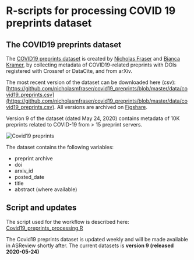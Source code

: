 # R-scripts for processing COVID 19 preprints dataset

## The COVID19 preprints dataset

The [COVID19 preprints dataset](https://github.com/nicholasmfraser/covid19_preprints) is created by [Nicholas Fraser](https://github.com/nicholasmfraser) and [Bianca Kramer](https://github.com/bmkramer), by collecting metadata of COVID19-related preprints with DOIs registered with Crossref or DataCite, and from arXiv.

The most recent version of the dataset can be downloaded here (csv):
[https://github.com/nicholasmfraser/covid19_preprints/blob/master/data/covid19_preprints.csv](https://github.com/nicholasmfraser/covid19_preprints/blob/master/data/covid19_preprints.csv).
All versions are archived on [Figshare](https://doi.org/10.6084/m9.figshare.12033672).

Version 9 of the dataset (dated May 24, 2020) contains metadata of 10K preprints related to COVID-19 from > 15 preprint servers.

![Covid19 preprints](https://raw.githubusercontent.com/nicholasmfraser/covid19_preprints/master/outputs/figures/covid19_preprints_day_cumulative.png)

The dataset contains the following variables:

* preprint archive
* doi
* arxiv_id
* posted_date
* title
* abstract (where available)

## Script and updates

The script used for the workflow is described here:
[Covid19_preprints_processing.R](Covid19_preprints_processing.R)

The Covid19 preprints dataset is updated weekly and will be made available in ASReview shortly after.
The current datasets is **version 9 (released 2020-05-24)**
